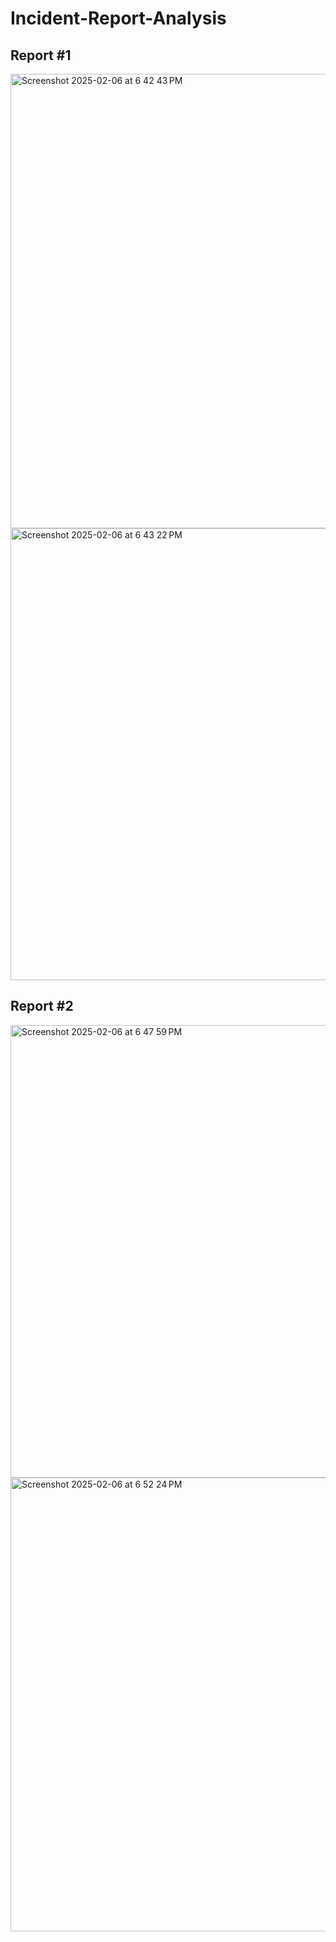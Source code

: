 # Incident-Report-Analysis

## Report #1


<img width="727" alt="Screenshot 2025-02-06 at 6 42 43 PM" src="https://github.com/user-attachments/assets/1115daf7-04f2-4419-a57f-c94a82dce8d2" />


<img width="723" alt="Screenshot 2025-02-06 at 6 43 22 PM" src="https://github.com/user-attachments/assets/40c78f2f-ae3e-440c-b3b5-fd49d347dc61" />


## Report #2

<img width="724" alt="Screenshot 2025-02-06 at 6 47 59 PM" src="https://github.com/user-attachments/assets/dd6c95de-8361-473f-9cd4-d7ef6373cfb7" />

<img width="726" alt="Screenshot 2025-02-06 at 6 52 24 PM" src="https://github.com/user-attachments/assets/726e67f0-a052-47a4-b706-34aba806ca8d" />
